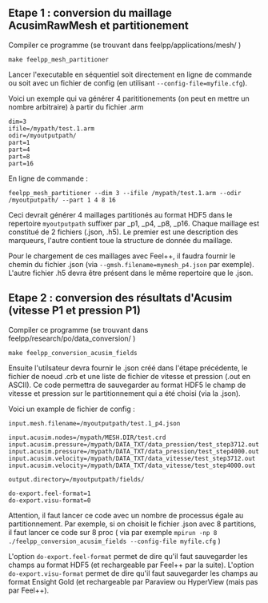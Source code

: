 

## Etape 1 : conversion du maillage AcusimRawMesh et partitionement
Compiler ce programme (se trouvant dans feelpp/applications/mesh/ )
```
make feelpp_mesh_partitioner
```
Lancer l'executable en séquentiel soit directement en ligne de commande ou soit 
avec un fichier de config (en utilisant ```--config-file=myfile.cfg```).

Voici un exemple qui va générer 4 parititionements (on peut en mettre un nombre arbitraire) à partir du fichier .arm
```
dim=3
ifile=/mypath/test.1.arm
odir=/myoutputpath/
part=1
part=4
part=8
part=16
```
En ligne de commande :
```
feelpp_mesh_partitioner --dim 3 --ifile /mypath/test.1.arm --odir /myoutputpath/ --part 1 4 8 16
```

Ceci devrait générer 4 maillages partitionés au format HDF5 dans le repertoire ```myoutputpath``` suffixer par _p1, _p4, _p8, _p16.
Chaque maillage est constitué de 2 fichiers (.json, .h5). Le premier est une description des marqueurs, l'autre contient toue la structure de donnée du maillage.

Pour le chargement de ces maillages avec Feel++, il faudra fournir le chemin du fichier .json (via ```--gmsh.filename=mymesh_p4.json``` par exemple). L'autre fichier .h5
devra être présent dans le même repertoire que le .json.


## Etape 2 : conversion des résultats d'Acusim (vitesse P1 et pression P1)
Compiler ce programme (se trouvant dans feelpp/research/po/data_conversion/ )
```
make feelpp_conversion_acusim_fields 
```
Ensuite l'utilsateur devra fournir le .json créé dans l'étape précédente, le fichier de noeud .crb et
une liste de fichier de vitesse et pression (.out en ASCII).
Ce code permettra de sauvegarder au format HDF5 le champ de vitesse et pression sur le partitionnement qui a été choisi (via la .json).

Voici un example de fichier de config :
```
input.mesh.filename=/myoutputpath/test.1_p4.json

input.acusim.nodes=/mypath/MESH.DIR/test.crd
input.acusim.pressure=/mypath/DATA_TXT/data_pression/test_step3712.out
input.acusim.pressure=/mypath/DATA_TXT/data_pression/test_step4000.out
input.acusim.velocity=/mypath/DATA_TXT/data_vitesse/test_step3712.out
input.acusim.velocity=/mypath/DATA_TXT/data_vitesse/test_step4000.out

output.directory=/myoutputpath/fields/

do-export.feel-format=1
do-export.visu-format=0
```

Attention, il faut lancer ce code avec un nombre de processus égale au partitionnement. Par exemple, si on choisit le fichier .json avec 8 partitions,
il faut lancer ce code sur 8 proc ( via par exemple ```mpirun -np 8 ./feelpp_conversion_acusim_fields --config-file myfile.cfg``` )

L'option ```do-export.feel-format``` permet de dire qu'il faut sauvegarder les champs au format HDF5 (et rechargeable par Feel++ par la suite).
L'option ```do-export.visu-format``` permet de dire qu'il faut sauvegarder les champs au format Ensight Gold (et rechargeable par Paraview ou HyperView (mais pas par Feel++).
